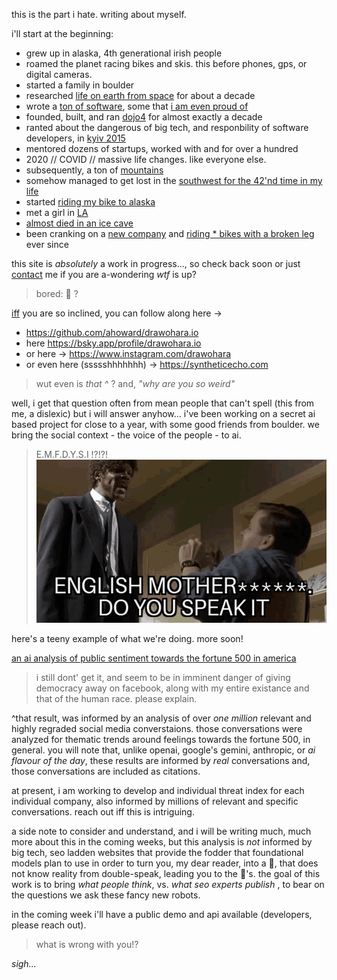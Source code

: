 this is the part i hate.  writing about myself.

i'll start at the beginning:

* grew up in alaska, 4th generational irish people
* roamed the planet racing bikes and skis.  this before phones, gps, or digital cameras.
* started a family in boulder
* researched [life on earth from space](https://independent.academia.edu/arahoward) for about a decade
* wrote a [ton of software](htts://github.com/ahoward), some that [i am even proud of](https://www.linuxjournal.com/article/7922)
* founded, built, and ran [dojo4](/dojo4) for almost exactly a decade
* ranted about the dangerous of big tech, and responbility of software developers, in [kyiv 2015](https://www.youtube.com/watch?v=sKNENzPpSrA)
* mentored dozens of startups, worked with and for over a hundred
* 2020 // COVID // massive life changes.  like everyone else.
* subsequently, a ton of [mountains](https://photos.app.goo.gl/FwwxEygH55JnQR8n8)
* somehow managed to get lost in the [southwest for the 42'nd time in my life](https://photos.app.goo.gl/rnSLBr9MoWMHv1zx6)
* started [riding my bike to alaska](https://photos.app.goo.gl/wMDwwuFamRWWgZiu6)
* met a girl in [LA](https://photos.app.goo.gl/MpSigk5BJwqeouiUA)
* [almost died in an ice cave](https://photos.app.goo.gl/F2Tsji1aHHzKRnVF8)
* been cranking on a [new company](https://syntheticecho.com) and [riding * bikes with a broken leg](https://photos.app.goo.gl/ikwjrYWBXEvFbwbx7) ever since

this site is _absolutely_ a work in progress..., so check back soon or just <a href="contact">contact</a> me if you are a-wondering _wtf_ is up?

> bored: 🐼 ?

[iff](https://letmegooglethat.com/?q=what+does+iff+mean) you are so inclined, you can follow along here ->

- <a href="https://github.com/ahoward/drawohara.io">https://github.com/ahoward/drawohara.io</a>
- here <a href="https://bsky.app/profile/drawohara.io">https://bsky.app/profile/drawohara.io</a>
- or here -> <a href="https://www.instagram.com/drawohara">https://www.instagram.com/drawohara</a>
- or even here (ssssshhhhhhh) -> <a href="https://syntheticecho.com">https://syntheticecho.com</a>

> wut even is _that ^_ ? and, *"why are you so weird"*

well, i get that question often from mean people that can't spell (this from me, a dislexic) but i will answer anyhow...   i've been working on a secret ai based project for close to a year, with some good friends from boulder.  we bring the social context - the voice of the people - to ai.

> E.M.F.D.Y.S.I !?!?!
![english mother fucker do you speak it!?](./assets/speak-english-pulp-fiction.gif)

here's a teeny example of what we're doing.  more soon!

<a href="https://gist.github.com/ahoward/41b06d15d7afeed9fd82726057ad2646">an ai analysis of public sentiment towards the fortune 500 in america</a>

> i still dont' get it, and seem to be in imminent danger of giving democracy
> away on facebook, along with my entire existance and that of the human race.
> please explain.

^that result, was informed by an analysis of over *one million* relevant and highly regraded social media converstaions.  those conversations were analyzed for thematic trends around feelings towards the fortune 500, in general.  you will note that, unlike openai, google's gemini, anthropic, or *ai flavour of the day*, these results are informed by _real_ conversations and, those conversations are included as citations.

at present, i am working to develop and individual threat index for each individual company, also informed by millions of relevant and specific conversations.  reach out iff this is intriguing.

a side note to consider and understand, and i will be writing much, much more about this in the coming weeks, but this analysis is _not_ informed by big tech, seo ladden websites that provide the fodder that foundational models plan to use in order to turn you, my dear reader, into a 🐑, that does not know reality from double-speak, leading you to the 🐺's.  the goal of this work is to bring _what people think_, vs. _what seo experts publish_ , to bear on the questions we ask these fancy new robots.

in the coming week i'll have a public demo and api available (developers, please reach out).

> what is wrong with you!?

_sigh..._
